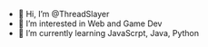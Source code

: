 - 👋 Hi, I’m @ThreadSlayer
- 👀 I’m interested in Web and Game Dev
- 🌱 I’m currently learning JavaScrpt, Java, Python

<!---
ThreadSlayer/ThreadSlayer is a ✨ special ✨ repository because its `README.md` (this file) appears on your GitHub profile.
You can click the Preview link to take a look at your changes.
--->
